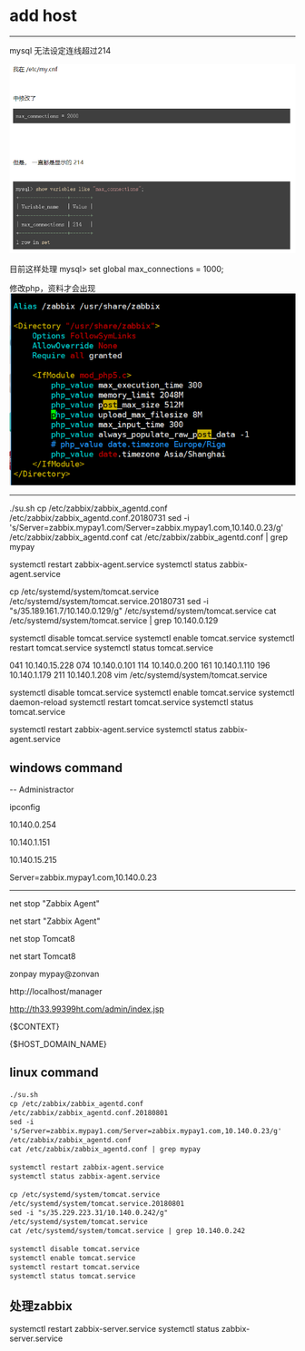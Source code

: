 # add host

*************
mysql 无法设定连线超过214


![](./images/20180802113727.png)

目前这样处理
mysql> set global max_connections = 1000;


修改php，资料才会出现
![](./images/20180802115718.png)

**********************


./su.sh
cp /etc/zabbix/zabbix_agentd.conf /etc/zabbix/zabbix_agentd.conf.20180731
sed -i 's/Server=zabbix.mypay1.com/Server=zabbix.mypay1.com,10.140.0.23/g' /etc/zabbix/zabbix_agentd.conf
cat /etc/zabbix/zabbix_agentd.conf | grep mypay





systemctl restart zabbix-agent.service
systemctl status zabbix-agent.service




cp /etc/systemd/system/tomcat.service /etc/systemd/system/tomcat.service.20180731
sed -i "s/35.189.161.7/10.140.0.129/g" /etc/systemd/system/tomcat.service
cat /etc/systemd/system/tomcat.service | grep 10.140.0.129


systemctl disable tomcat.service
systemctl enable tomcat.service
systemctl restart tomcat.service
systemctl status tomcat.service



041				10.140.15.228
074				10.140.0.101
114             10.140.0.200
161             10.140.1.110
196             10.140.1.179
211             10.140.1.208
vim /etc/systemd/system/tomcat.service

systemctl disable tomcat.service
systemctl enable tomcat.service
systemctl daemon-reload
systemctl restart tomcat.service
systemctl status tomcat.service


systemctl restart zabbix-agent.service 
systemctl status zabbix-agent.service 






## windows command

-- Administractor

ipconfig

10.140.0.254

10.140.1.151

10.140.15.215

Server=zabbix.mypay1.com,10.140.0.23

------------------------------

net stop "Zabbix Agent"

net start "Zabbix Agent"

net stop Tomcat8

net start Tomcat8










zonpay
mypay@zonvan

http://localhost/manager

http://th33.99399ht.com/admin/index.jsp



{$CONTEXT}

{$HOST_DOMAIN_NAME}






## linux command

```
./su.sh
cp /etc/zabbix/zabbix_agentd.conf /etc/zabbix/zabbix_agentd.conf.20180801
sed -i 's/Server=zabbix.mypay1.com/Server=zabbix.mypay1.com,10.140.0.23/g' /etc/zabbix/zabbix_agentd.conf
cat /etc/zabbix/zabbix_agentd.conf | grep mypay

systemctl restart zabbix-agent.service
systemctl status zabbix-agent.service

cp /etc/systemd/system/tomcat.service /etc/systemd/system/tomcat.service.20180801
sed -i "s/35.229.223.31/10.140.0.242/g" /etc/systemd/system/tomcat.service
cat /etc/systemd/system/tomcat.service | grep 10.140.0.242

systemctl disable tomcat.service
systemctl enable tomcat.service
systemctl restart tomcat.service
systemctl status tomcat.service
```




## 处理zabbix

systemctl restart zabbix-server.service 
systemctl status zabbix-server.service 









